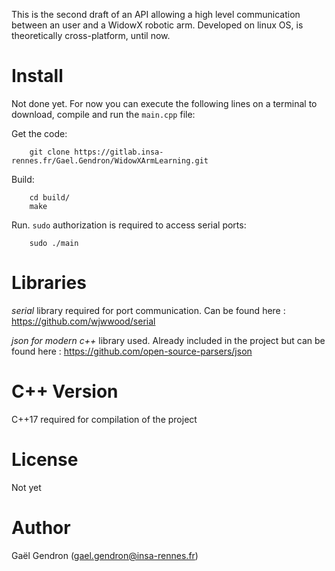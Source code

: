 

This is the second draft of an API allowing a high level communication between an user and a WidowX robotic arm.
Developed on linux OS, is theoretically cross-platform, until now.


Install
===

Not done yet. For now you can execute the following lines on  a terminal to download, compile and run the `main.cpp` file:

Get the code:
```
    git clone https://gitlab.insa-rennes.fr/Gael.Gendron/WidowXArmLearning.git
```

Build:
```
    cd build/
    make
```

Run. `sudo` authorization is required to access serial ports:
```
    sudo ./main
```



Libraries
===

*serial* library required for port communication.
Can be found here : <https://github.com/wjwwood/serial>

*json for modern c++* library used.
Already included in the project but can be found here : <https://github.com/open-source-parsers/json>


C++ Version
===

C++17 required for compilation of the project


License
===

Not yet


Author
===

Gaël Gendron (gael.gendron@insa-rennes.fr)